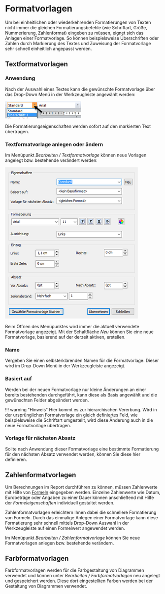 # Formatvorlagen

Um bei einheitlichen oder wiederkehrenden Formatierungen von Texten nicht immer die gleichen Formatierungsbefehle (wie Schriftart, Größe, Nummerierung, Zahlenformat) eingeben zu müssen, eignet sich das Anlagen einer Formatvorlage. So können beispielsweise Überschriften oder Zahlen durch Markierung des Textes und Zuweisung der Formatvorlage sehr schnell einheitlich angepasst werden.

## Textformatvorlagen

### Anwendung

Nach der Auswahl eines Textes kann die gewünschte Formatvorlage über das Drop-Down Menü in der Werkzeugleiste angewählt werden:

![Image](img/image55.png)

Die Formatierungseigenschaften werden sofort auf den markierten Text übertragen.

### Textformatvorlage anlegen oder ändern

Im Menüpunkt *Bearbeiten / Textformatvorlage* können neue Vorlagen angelegt bzw. bestehende verändert werden:

![Image](img/image56.png)

Beim Öffnen des Menüpunktes wird immer die aktuell verwendete Formatvorlage angezeigt. Mit der Schaltfläche *Neu* können Sie eine neue Formatvorlage, basierend auf der derzeit aktiven, erstellen.

### Name

Vergeben Sie einen selbsterklärenden Namen für die Formatvorlage. Dieser wird im Drop-Down Menü in der Werkzeugleiste angezeigt.

### Basiert auf

Werden bei der neuen Formatvorlage nur kleine Änderungen an einer bereits bestehenden durchgeführt, kann diese als Basis angewählt und die gewünschten Felder abgeändert werden.

!!! warning "Hinweis"
    Hier kommt es zur hierarchischen Vererbung. Wird in der ursprünglichen Formatvorlage ein gleich definiertes Feld, wie beispielsweise die Schriftart umgestellt, wird diese Änderung auch in die neue Formatvorlage übertragen.

### Vorlage für nächsten Absatz

Sollte nach Anwendung dieser Formatvorlage eine bestimmte Formatierung für den nächsten Absatz verwendet werden, können Sie diese hier definieren.

## Zahlenformatvorlagen

Um Berechnungen im Report durchführen zu können, müssen Zahlenwerte mit Hilfe von [Formeln](../Formeln/Einfuegen_und_Bearbeiten_von_Formeln.md) eingegeben werden. Einzelne Zahlenwerte wie Datum, Eurobeträge oder Angaben zu einer Dauer können anschließend mit Hilfe der *Formeleigenschaften* individuell gestaltet werden.

Zahlenformatvorlagen erleichtern Ihnen dabei die schnellere Formatierung von Formeln. Durch das einmalige Anlegen einer Formatvorlage kann diese Formatierung sehr schnell mittels Drop-Down Auswahl in der Werkzeugleiste auf einen Formelwert angewendet werden.

Im Menüpunkt *Bearbeiten / Zahlenformatvorlage* können Sie neue Formatvorlagen anlegen bzw. bestehende verändern.

## Farbformatvorlagen

Farbformatvorlagen werden für die Farbgestaltung von Diagrammen verwendet und können unter *Bearbeiten / Farbformatvorlagen* neu angelegt und gespeichert werden. Diese dort eingestellten Farben werden bei der Gestaltung von Diagrammen verwendet.
